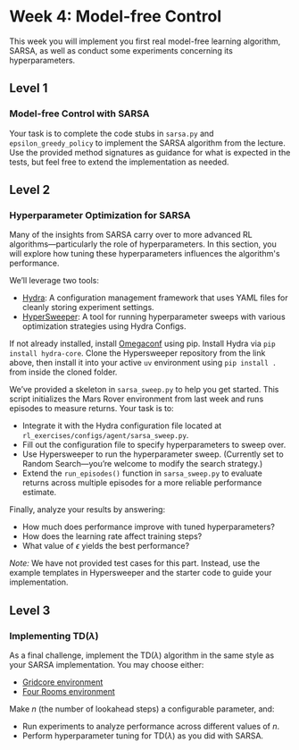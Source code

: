 # Week 4: Model-free Control
This week you will implement you first real model-free learning algorithm, SARSA, as well as conduct some experiments concerning its hyperparameters.

## Level 1
### Model-free Control with SARSA
Your task is to complete the code stubs in `sarsa.py` and  `epsilon_greedy_policy` to implement the SARSA algorithm from the lecture. 
Use the provided method signatures as guidance for what is expected in the tests, but feel free to extend the implementation as needed.

## Level 2
### Hyperparameter Optimization for SARSA
Many of the insights from SARSA carry over to more advanced RL algorithms—particularly the role of hyperparameters. In this section, you will explore how tuning these hyperparameters influences the algorithm's performance.

We’ll leverage two tools:
- [Hydra](https://github.com/facebookresearch/hydra): A configuration management framework that uses YAML files for cleanly storing experiment settings.
- [HyperSweeper](https://github.com/automl/hypersweeper): A tool for running hyperparameter sweeps with various optimization strategies using Hydra Configs.

If not already installed, install [Omegaconf](https://omegaconf.readthedocs.io/en/2.3_branch/) using pip.
Install Hydra via `pip install hydra-core`.
Clone the Hypersweeper repository from the link above, then install it into your active `uv` environment using `pip install .` from inside the cloned folder.

We’ve provided a skeleton in `sarsa_sweep.py` to help you get started. 
This script initializes the Mars Rover environment from last week and runs episodes to measure returns.
Your task is to:
- Integrate it with the Hydra configuration file located at `rl_exercises/configs/agent/sarsa_sweep.py`.
- Fill out the configuration file to specify hyperparameters to sweep over.
- Use Hypersweeper to run the hyperparameter sweep. (Currently set to Random Search—you’re welcome to modify the search strategy.)
- Extend the `run_episodes()` function in `sarsa_sweep.py` to evaluate returns across multiple episodes for a more reliable performance estimate.

Finally, analyze your results by answering:
- How much does performance improve with tuned hyperparameters?
- How does the learning rate affect training steps?
- What value of $\epsilon$ yields the best performance?

*Note:* We have not provided test cases for this part. Instead, use the example templates in Hypersweeper and the starter code to guide your implementation.

## Level 3
### Implementing TD($\lambda$)
As a final challenge, implement the TD($\lambda$) algorithm in the same style as your SARSA implementation. You may choose either:
-  [Gridcore environment](https://github.com/automl/TabularTempoRL/blob/master/grid_envs.py)
- [Four Rooms environment](https://github.com/Farama-Foundation/Minigrid/blob/master/minigrid/envs/fourrooms.py)

Make $n$ (the number of lookahead steps) a configurable parameter, and:
- Run experiments to analyze performance across different values of $n$.
- Perform hyperparameter tuning for TD($\lambda$) as you did with SARSA.